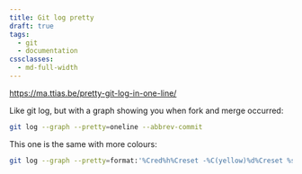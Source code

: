 ```yaml
---
title: Git log pretty
draft: true
tags:
  - git
  - documentation
cssclasses:
  - md-full-width
---
```

https://ma.ttias.be/pretty-git-log-in-one-line/

Like git log, but with a graph showing you when fork and merge occurred:
```bash
git log --graph --pretty=oneline --abbrev-commit
```

This one is the same with more colours:
```bash
git log --graph --pretty=format:'%Cred%h%Creset -%C(yellow)%d%Creset %s %Cgreen(%cr) %C(bold blue)<%an>%Creset' --abbrev-commit
```
